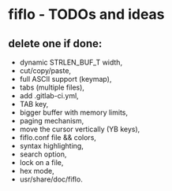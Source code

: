# fiflo - TODOs and ideas
## delete one if done:
- dynamic STRLEN_BUF_T width,
- cut/copy/paste,
- full ASCII support (keymap),
- tabs (multiple files),
- add .gitlab-ci.yml,
- TAB key,
- bigger buffer with memory limits,
- paging mechanism,
- move the cursor vertically (YB keys),
- fiflo.conf file && colors,
- syntax highlighting,
- search option,
- lock on a file,
- hex mode,
- usr/share/doc/fiflo.

